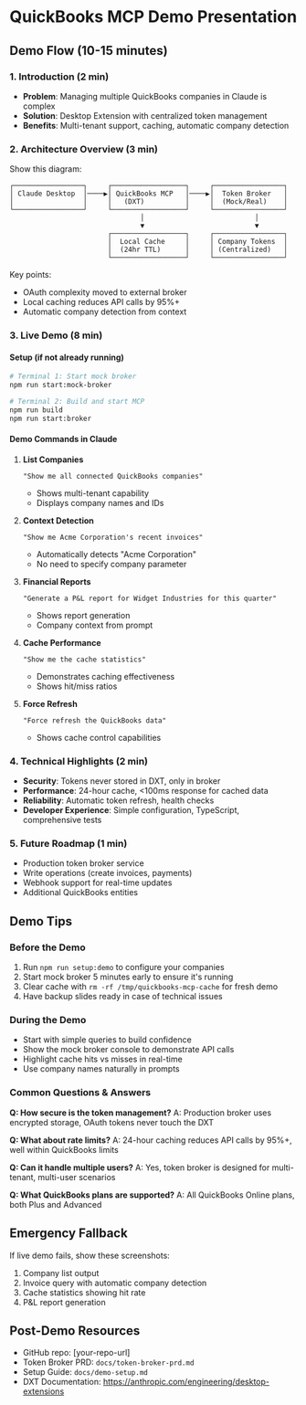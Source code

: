 # QuickBooks MCP Demo Presentation

## Demo Flow (10-15 minutes)

### 1. Introduction (2 min)
- **Problem**: Managing multiple QuickBooks companies in Claude is complex
- **Solution**: Desktop Extension with centralized token management
- **Benefits**: Multi-tenant support, caching, automatic company detection

### 2. Architecture Overview (3 min)

Show this diagram:
```
┌─────────────────┐     ┌──────────────────┐     ┌─────────────────┐
│ Claude Desktop  │────▶│ QuickBooks MCP   │────▶│  Token Broker   │
│                 │     │   (DXT)          │     │  (Mock/Real)    │
└─────────────────┘     └──────────────────┘     └─────────────────┘
                                │                           │
                                ▼                           ▼
                        ┌──────────────────┐     ┌─────────────────┐
                        │  Local Cache     │     │ Company Tokens  │
                        │  (24hr TTL)      │     │ (Centralized)   │
                        └──────────────────┘     └─────────────────┘
```

Key points:
- OAuth complexity moved to external broker
- Local caching reduces API calls by 95%+
- Automatic company detection from context

### 3. Live Demo (8 min)

#### Setup (if not already running)
```bash
# Terminal 1: Start mock broker
npm run start:mock-broker

# Terminal 2: Build and start MCP
npm run build
npm run start:broker
```

#### Demo Commands in Claude

1. **List Companies**
   ```
   "Show me all connected QuickBooks companies"
   ```
   - Shows multi-tenant capability
   - Displays company names and IDs

2. **Context Detection**
   ```
   "Show me Acme Corporation's recent invoices"
   ```
   - Automatically detects "Acme Corporation"
   - No need to specify company parameter

3. **Financial Reports**
   ```
   "Generate a P&L report for Widget Industries for this quarter"
   ```
   - Shows report generation
   - Company context from prompt

4. **Cache Performance**
   ```
   "Show me the cache statistics"
   ```
   - Demonstrates caching effectiveness
   - Shows hit/miss ratios

5. **Force Refresh**
   ```
   "Force refresh the QuickBooks data"
   ```
   - Shows cache control capabilities

### 4. Technical Highlights (2 min)

- **Security**: Tokens never stored in DXT, only in broker
- **Performance**: 24-hour cache, <100ms response for cached data
- **Reliability**: Automatic token refresh, health checks
- **Developer Experience**: Simple configuration, TypeScript, comprehensive tests

### 5. Future Roadmap (1 min)

- Production token broker service
- Write operations (create invoices, payments)
- Webhook support for real-time updates
- Additional QuickBooks entities

## Demo Tips

### Before the Demo
1. Run `npm run setup:demo` to configure your companies
2. Start mock broker 5 minutes early to ensure it's running
3. Clear cache with `rm -rf /tmp/quickbooks-mcp-cache` for fresh demo
4. Have backup slides ready in case of technical issues

### During the Demo
- Start with simple queries to build confidence
- Show the mock broker console to demonstrate API calls
- Highlight cache hits vs misses in real-time
- Use company names naturally in prompts

### Common Questions & Answers

**Q: How secure is the token management?**
A: Production broker uses encrypted storage, OAuth tokens never touch the DXT

**Q: What about rate limits?**
A: 24-hour caching reduces API calls by 95%+, well within QuickBooks limits

**Q: Can it handle multiple users?**
A: Yes, token broker is designed for multi-tenant, multi-user scenarios

**Q: What QuickBooks plans are supported?**
A: All QuickBooks Online plans, both Plus and Advanced

## Emergency Fallback

If live demo fails, show these screenshots:
1. Company list output
2. Invoice query with automatic company detection
3. Cache statistics showing hit rate
4. P&L report generation

## Post-Demo Resources

- GitHub repo: [your-repo-url]
- Token Broker PRD: `docs/token-broker-prd.md`
- Setup Guide: `docs/demo-setup.md`
- DXT Documentation: https://anthropic.com/engineering/desktop-extensions